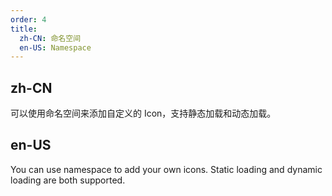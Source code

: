 ```yaml
---
order: 4
title:
  zh-CN: 命名空间
  en-US: Namespace
---
```


## zh-CN

可以使用命名空间来添加自定义的 Icon，支持静态加载和动态加载。

## en-US

You can use namespace to add your own icons. Static loading and dynamic loading are both supported.
